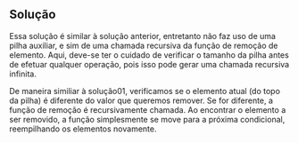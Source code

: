 ## Solução

Essa solução é similar à solução anterior, entretanto não faz uso de uma pilha auxiliar, e sim de uma chamada recursiva da função de remoção de elemento. Aqui, deve-se ter o cuidado de verificar o tamanho da pilha antes de efetuar qualquer operação, pois isso pode gerar uma chamada recursiva infinita.

De maneira similiar à solução01, verificamos se o elemento atual (do topo da pilha) é diferente do valor que queremos remover. Se for diferente, a função de remoção é recursivamente chamada. Ao encontrar o elemento a ser removido, a função simplesmente se move para a próxima condicional, reempilhando os elementos novamente.
